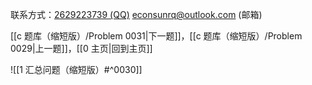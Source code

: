 联系方式：<a href="https://qm.qq.com/q/iA1sKuakak">2629223739 (QQ)</a> <a href="mailto:econsunrq@outlook.com">econsunrq@outlook.com (邮箱)</a>

[[c 题库（缩短版）/Problem 0031|下一题]]，[[c 题库（缩短版）/Problem 0029|上一题]]，[[0 主页|回到主页]]

![[1 汇总问题（缩短版）#^0030]]